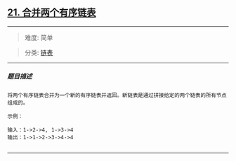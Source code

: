 ## [21. 合并两个有序链表](https://leetcode-cn.com/problems/merge-two-sorted-lists/)

---

> 难度: 简单

> 分类:  [链表](https://leetcode-cn.com/tag/linked-list/) 

---

##### 题目描述

```
将两个有序链表合并为一个新的有序链表并返回。新链表是通过拼接给定的两个链表的所有节点组成的。 

示例：

输入：1->2->4, 1->3->4
输出：1->1->2->3->4->4


```

---
